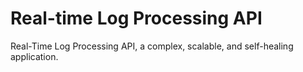 # Real-time Log Processing API

Real-Time Log Processing API, a complex, scalable, and self-healing application.
